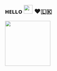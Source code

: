## ʜᴇʟʟᴏ <img src="https://github.com/TheDudeThatCode/TheDudeThatCode/blob/master/Assets/Hi.gif" width="29px"> ❤️🇱🇰
<!-- Your badges
You can use the website to generate badges: https://shields.io/
-->
 <a href="https://t.me/SANTA_R1"><img src="https://te.legra.ph/file/8411e2871bb13e10de706.jpg" width="150px" height="150px" /></a> 


<!--
**Kasun-bandara1/kasun-bandara1** is a ✨ _special_ ✨ repository because its `README.md` (this file) appears on your GitHub profile.

Here are some ideas to get you started:

- 🔭 I’m currently working on ...
- 🌱 I’m currently learning ...
- 👯 I’m looking to collaborate on ...
- 🤔 I’m looking for help with ...
- 💬 Ask me about ...
- 📫 How to reach me: ...
- 😄 Pronouns: ...
- ⚡ Fun fact: ...
-->
